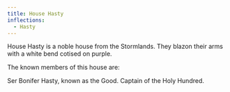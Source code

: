 ```yaml
---
title: House Hasty
inflections:
  - Hasty
---
```


 House Hasty is a noble house from the Stormlands. They blazon their arms with a white bend cotised on purple.

The known members of this house are:

Ser Bonifer Hasty, known as the Good. Captain of the Holy Hundred.



